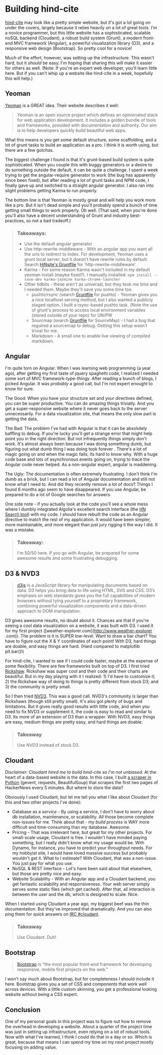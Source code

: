 # Building hind-cite
[hind-cite](http://hnstage.k2company.com/) may look like a pretty simple website, but it's got a lot going on under
the covers, largely because it relies heavily on a lot of great tools. I'm a novice programmer,
but this little website has a sophisticated, scalable noSQL backend (Cloudant), a robust build system (Grunt),
a modern front-end MVC framework (Angular), a powerful visualization library (D3), and a responsive web design (Bootstrap).  So pretty cool for a novice!

Much of the effort, however, was setting up the infrastructure. This wasn't hard, but it *should* be easy. I'm hoping
 that sharing this will make it easier for others as well.  (Note: If you're an expert web developer,
 you'll learn little here. But if you can't whip up a website like hind-cite in a week, hopefully this will help.)

## Yeoman
[Yeoman](http://yeoman.io/) is a GREAT idea. Their website describes it well:

> Yeoman is an open source project which defines an opinionated stack for web application development. It includes a
golden bundle of tools and frameworks, provided with documentation and authority. Our aim is to help developers quickly build beautiful web apps.

What this means is you get some default structure, some scaffolding, and a lot of grunt tasks to build an application
as a pro. I think it is worth using, but there are a few gotchas.

The biggest challenge I found is that it's
grunt-based build system is quite sophisticated.  When you couple this with buggy generators or a desire to do
something outside the default, it can be quite a challenge. I spent a week trying to get the angular-require
generator to work (the bug has apparently since been fixed), but after reading a lot of grunt tasks and NPM code,
I finally gave up and switched to a straight angular generator. I also ran into slight problems getting Karma to run
properly.

The bottom line is that Yeoman is mostly great and will help you work more like a pro. But it isn't dead simple and
you'll probably spend a bunch of time getting small things to work properly.  Oh well. (That said, when you're done you'll also have a decent understanding of Grunt and industry best-practices, so not a bad tradeoff.)

> ### Takeaways:
> * Use the default angular generator
> * Use http-rewrite-middleware - With an angular app you want all the urls to redirect to index. For development,
Yeoman uses a grunt local server, but it doesn't have rewrite rules by default.  Search [HiNsite's Gruntfile](https://github.com/rr326/hind-cite/blob/master/Gruntfile.js) for
'http-rewrite-middleware'.
> * Karma - For some reason Karma wasn't included in my default yeoman install (maybe fixed?).  I manually installed:
 `npm install --save-dev karma-jasmine karma-chrome-launcher`
> * Other tidbits - these aren't as universal, but they took me time and I needed them. Maybe they'll save you some
time too.
>   * pushto/rsync (search [Gruntfile](https://github.com/rr326/hind-cite/blob/master/Gruntfile.js) for pushto) - Yeoman gives you a nice localhost serving method,
but I also wanted a publicly staged option. I built a rsync-based pushto task. (Note the use of grunt's process to
access local environment variables (stored outside of your repo) for UN/PW
>   * Sourcmap (search [Gruntfile](https://github.com/rr326/hind-cite/blob/master/Gruntfile.js) for SourceMap) - I had a bug that reguired a sourcemap to debug. Getting this setup wasn't
trivial for me.
>   * Markdown - A small one to enable live viewing of compiled markdown.

## Angular
I'm quite torn on Angular.  When I was learning web programming (a year ago), after getting my first taste of jquery
spaghetti code, I realized I needed some sort of MVC framework-type-thingy.  After reading a bunch of blogs,
I picked Angular.  It was *probably* a good call, but I'm not expert enought to know for sure.

The Good: When you have your structure set and your directives defined, you can be super productive. You can do
amazing things trivially. And you get a super-responsive website where it never goes back to the server unnecessarily. For a data visualization site, that means the only slow part is getting the data.

The Bad: The problem I've had with Angular is that it can be absolutely baffling to debug.  If you're lucky you'll
get a strange error that might help point you in the right direction. But not infrequently things simply don't work.
It's almost always been because I was doing something dumb, but figuring out what dumb thing I was doing took forever
.  There's a lot of magic going on and when the magic fails, its hard to know why.  With a huge code base and lots of
 asynchronous events going on, trying to trace the Angular code never helped.  As a non-angular expert,
 angular is maddening.

The Ugly: The documentation is often extremely frustrating.  I don't think I'm dumb as a brick,
but I can read a lot of Angular documentation and still not know what I need to. And did they recently remove a lot
of docs? Things I found 6 months ago seem to have disappeared.  If you use Angular,
be prepared to do a lot of Google searches for answers.

One side note - if you actually look at the code you'll see a whole mess where I dumbly integrated Algolia's
excellent search interface (the [HN Search tool](https://hn.algolia.com)) with my code. I should have rebuilt the code as an Angular directive
 to match the rest of my application. It would have been simpler, more maintainable, and more elegant than just jury rigging it the way I did. It was a mistake.

> ### Takeaway:
> I'm 50/50 here. If you go with Angular, be prepared for some awesome results and some frustrating debugging.

## D3 & NVD3
> [d3js](http://d3js.org/) is a JavaScript library for manipulating documents based on data. D3 helps you bring data to life using HTML, SVG and CSS. D3’s emphasis on web standards gives you the full capabilities of modern browsers without tying yourself to a proprietary framework, combining powerful visualization components and a data-driven approach to DOM manipulation.

D3 gives awesome results, no doubt about it.  Chances are that if you're seeing a cool data visualization on a
website, it was built with D3.  I used it for my first project ([weather-explorer.com](http://www.weather-explorer
.com)).  The problem is it is SUPER low-level.  Want to draw a bar chart? You have to figure out the X & Y coordinates
 of each point!  With D3, hard things are doable, and easy things are hard. (Hard compared to matplotlib plt.bar()!)

For hind-cite, I wanted to see if I could code faster, maybe at the expense of some flexibility.  There are few
frameworks built on top of D3.  I first tried [Rickshaw](http:/code.shutterstock.com/rickshaw).  Rickshaw was super
cool and their code and their charts are beautiful. But in my day playing with it I realized: 1) I'd have to
customize it; 2) the Rickshaw way of doing to things is pretty different from stock D3; and 3) the community is
pretty small.

So I then tried [NVD3](http://nvde3.org).  This was a good call. NVD3's community is larger than Rickshaws (though
still pretty small).  It's also got plenty of bugs and limitations. But it gives really good results with little
code, and when you need to fix NVD3 or supplement it, the code is easy to read and similar to D3. Its more of an
extension of D3 than a wrapper.  With NVD3, easy things are easy, medium things are pretty easy,
and hard things are doable.

> ### Takeaway
> Use NVD3 instead of stock D3.

## Cloudant
*Disclaimer: Cloudant hired me to build hind-cite so I'm not unbiased.*
At the heart of a data-based website is the data.  In this case, I built [a scraper in Python](https://github.com/rr326/HNScraper) (gevent, requests,
BeautifulSoup) that scrapes the first two pages of HackerNews every 5 minutes.  But where to store the data?

Obviously I used Cloudant, but let me tell you what I like about Cloudant (for this and two other projects I've done):

* Database as a *service* - By using a service, I don't have to worry about db installation, maintenance,
or scalability.  All those become complete non-issues for me.  Think about that - my *build process* is WAY more
difficult and time-consuming than my database. Awesome.
* Pricing - That was irrelevant here, but great for my other projects.  For small-scale usage,
Cloudant is free. I wouldn't have minded paying something, but I really didn't know what my usage would be.  With
Dynamo, for instance, you have to predict your throughput needs. For my hobbyist site, I would have loved massive success
but probably
 wouldn't get it. What to I estimate? With Cloudant, that was a non-issue.  You just pay for what you use.
* NoSQL & REST Interface - Lot's have been said about that elsewhere, but those are pretty nice and easy.
* Website Scalability - With an Angular app and a Cloudant backend, you get fantastic scalability and responsiveness.
 Your web server simply serves some static files (which get cached). After that, all interaction is between the user
 and the db, which is designed to scale.  Nice.

When I started using Cloudant a year ago, my biggest beef was the thin documentation.  But they've improved that
dramatically.  And you can also ping them for quick answers on [IRC #cloudant](http://webchat.freenode.net/?channels=cloudant&uio=MTE9MTk117).

> ### Takeaway
> Use Cloudant.  Duh!

## Bootstrap
> [Bootstrap](http://getbootstrap.com) is "the most popular front-end framework for developing responsive,
mobile first projects on the web."

I won't say much about Bootstrap, but for completeness I should include it here. Bootstrap gives you a set of CSS and
 components that work well across devices. With a little custom skinning, you get a professional looking website
 without being a CSS expert.

## Conclusion
One of my personal goals in this project was to figure out how to remove the overhead in developing a website.  About
 a quarter of the project time was just in setting up infrastructure, even relying on a lot of robust tools.  Now
 with what I've learned, I think I could do that in a day or so. Which is great, because that means I can spend my
 time on my next project mostly focusing on adding value.